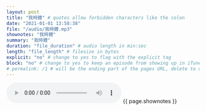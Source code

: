 ```yaml
---
layout: post
title: "我時體" # quotes allow forbidden characters like the colon
date: "2021-01-01 13:58:38"
file: "/audio/我時體.mp3"
shownotes: "我時體"
summary: "我時體"
duration: "file_duration" # audio length in min:sec
length: "file_length" # filesize in bytes
explicit: "no" # change to yes to flag with the explicit tag
block: "no" # change to yes to keep an episode from showing up in iTunes
# permalink: /1 # will be the ending part of the pages URL, delete to default to the title
---
```


<audio controls>
<source src="{{site.url}}{{site.baseurl}}{{ page.file }}" type="audio/x-mp3">
Your browser does not support the audio element.
</audio>
{{ page.shownotes }}
